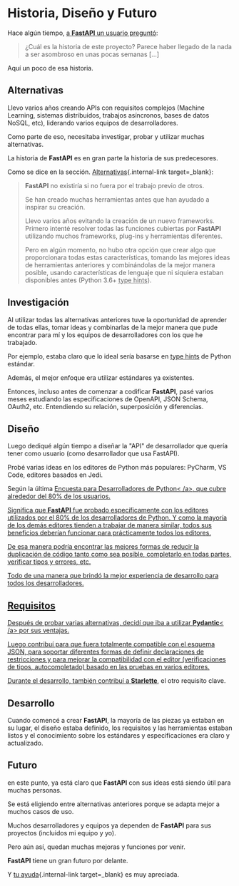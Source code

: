 # Historia, Diseño y Futuro

Hace algún tiempo, <a href="https://github.com/tiangolo/fastapi/issues/3#issuecomment-454956920" class="external-link" target="_blank">a **FastAPI** un usuario preguntó</a>:

> ¿Cuál es la historia de este proyecto? Parece haber llegado de la nada a ser asombroso en unas pocas semanas [...]

Aquí un poco de esa historia.

## Alternativas

Llevo varios años creando APIs con requisitos complejos (Machine Learning, sistemas distribuidos, trabajos asíncronos, bases de datos NoSQL, etc), liderando varios equipos de desarrolladores.

Como parte de eso, necesitaba investigar, probar y utilizar muchas alternativas.

La historia de **FastAPI** es en gran parte la historia de sus predecesores.

Como se dice en la sección. [Alternativas](alternatives.md){.internal-link target=_blank}:

<blockquote markdown="1">

**FastAPI** no existiría si no fuera por el trabajo previo de otros.

Se han creado muchas herramientas antes que han ayudado a inspirar su creación.

Llevo varios años evitando la creación de un nuevo frameworks. Primero intenté resolver todas las funciones cubiertas por **FastAPI** utilizando muchos frameworks, plug-ins y herramientas diferentes.

Pero en algún momento, no hubo otra opción que crear algo que proporcionara todas estas características, tomando las mejores ideas de herramientas anteriores y combinándolas de la mejor manera posible, usando características de lenguaje que ni siquiera estaban disponibles antes (Python 3.6+ <abbr title="tambien conocido en español como: sujerencias de tipo">type hints</abbr>).

</blockquote>

## Investigación

Al utilizar todas las alternativas anteriores tuve la oportunidad de aprender de todas ellas, tomar ideas y combinarlas de la mejor manera que pude encontrar para mí y los equipos de desarrolladores con los que he trabajado.

Por ejemplo, estaba claro que lo ideal sería basarse en <abbr title="tambien conocido en español como: sujerencias de tipos">type hints</abbr> de Python estándar.

Además, el mejor enfoque era utilizar estándares ya existentes.

Entonces, incluso antes de comenzar a codificar **FastAPI**, pasé varios meses estudiando las especificaciones de OpenAPI, JSON Schema, OAuth2, etc. Entendiendo su relación, superposición y diferencias.

## Diseño

Luego dediqué algún tiempo a diseñar la "API" de desarrollador que quería tener como usuario (como desarrollador que usa FastAPI).

Probé varias ideas en los editores de Python más populares: PyCharm, VS Code, editores basados en Jedi.

Según la última <a href="https://www.jetbrains.com/research/python-developers-survey-2018/#development-tools" class="external-link" target="_blank">Encuesta para Desarrolladores de Python< /a>, que cubre alrededor del 80% de los usuarios.

Significa que **FastAPI** fue probado específicamente con los editores utilizados por el 80% de los desarrolladores de Python. Y como la mayoría de los demás editores tienden a trabajar de manera similar, todos sus beneficios deberían funcionar para prácticamente todos los editores.

De esa manera podría encontrar las mejores formas de reducir la duplicación de código tanto como sea posible, completarlo en todas partes, verificar tipos y errores, etc.

Todo de una manera que brindó la mejor experiencia de desarrollo para todos los desarrolladores.

## Requisitos

Después de probar varias alternativas, decidí que iba a utilizar <a href="https://pydantic-docs.helpmanual.io/" class="external-link" target="_blank">**Pydantic**< /a> por sus ventajas.

Luego contribuí para que fuera totalmente compatible con el esquema JSON, para soportar diferentes formas de definir declaraciones de restricciones y para mejorar la compatibilidad con el editor (verificaciones de tipos, autocompletado) basado en las pruebas en varios editores.

Durante el desarrollo, también contribuí a <a href="https://www.starlette.io/" class="external-link" target="_blank">**Starlette**</a>, el otro requisito clave.

## Desarrollo

Cuando comencé a crear **FastAPI**, la mayoría de las piezas ya estaban en su lugar, el diseño estaba definido, los requisitos y las herramientas estaban listos y el conocimiento sobre los estándares y especificaciones era claro y actualizado.

## Futuro

en este punto, ya está claro que **FastAPI** con sus ideas está siendo útil para muchas personas.

Se está eligiendo entre alternativas anteriores porque se adapta mejor a muchos casos de uso.

Muchos desarrolladores y equipos ya dependen de **FastAPI** para sus proyectos (incluidos mi equipo y yo).

Pero aún así, quedan muchas mejoras y funciones por venir.

**FastAPI** tiene un gran futuro por delante.

Y [tu ayuda](help-fastapi.md){.internal-link target=_blank} es muy apreciada.
